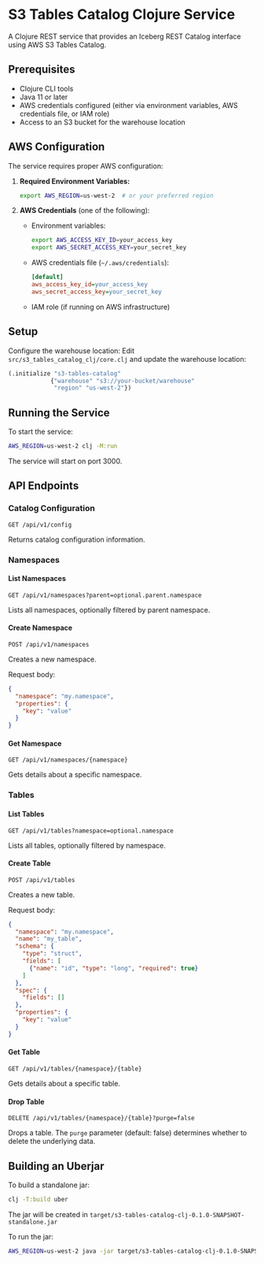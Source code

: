 # S3 Tables Catalog Clojure Service

A Clojure REST service that provides an Iceberg REST Catalog interface using AWS S3 Tables Catalog.

## Prerequisites

- Clojure CLI tools
- Java 11 or later
- AWS credentials configured (either via environment variables, AWS credentials file, or IAM role)
- Access to an S3 bucket for the warehouse location

## AWS Configuration

The service requires proper AWS configuration:

1. **Required Environment Variables:**
   ```bash
   export AWS_REGION=us-west-2  # or your preferred region
   ```

2. **AWS Credentials** (one of the following):
   - Environment variables:
     ```bash
     export AWS_ACCESS_KEY_ID=your_access_key
     export AWS_SECRET_ACCESS_KEY=your_secret_key
     ```
   - AWS credentials file (`~/.aws/credentials`):
     ```ini
     [default]
     aws_access_key_id=your_access_key
     aws_secret_access_key=your_secret_key
     ```
   - IAM role (if running on AWS infrastructure)

## Setup

Configure the warehouse location:
Edit `src/s3_tables_catalog_clj/core.clj` and update the warehouse location:
```clojure
(.initialize "s3-tables-catalog"
            {"warehouse" "s3://your-bucket/warehouse"
             "region" "us-west-2"})
```

## Running the Service

To start the service:
```bash
AWS_REGION=us-west-2 clj -M:run
```

The service will start on port 3000.

## API Endpoints

### Catalog Configuration
```
GET /api/v1/config
```
Returns catalog configuration information.

### Namespaces

#### List Namespaces
```
GET /api/v1/namespaces?parent=optional.parent.namespace
```
Lists all namespaces, optionally filtered by parent namespace.

#### Create Namespace
```
POST /api/v1/namespaces
```
Creates a new namespace.

Request body:
```json
{
  "namespace": "my.namespace",
  "properties": {
    "key": "value"
  }
}
```

#### Get Namespace
```
GET /api/v1/namespaces/{namespace}
```
Gets details about a specific namespace.

### Tables

#### List Tables
```
GET /api/v1/tables?namespace=optional.namespace
```
Lists all tables, optionally filtered by namespace.

#### Create Table
```
POST /api/v1/tables
```
Creates a new table.

Request body:
```json
{
  "namespace": "my.namespace",
  "name": "my_table",
  "schema": {
    "type": "struct",
    "fields": [
      {"name": "id", "type": "long", "required": true}
    ]
  },
  "spec": {
    "fields": []
  },
  "properties": {
    "key": "value"
  }
}
```

#### Get Table
```
GET /api/v1/tables/{namespace}/{table}
```
Gets details about a specific table.

#### Drop Table
```
DELETE /api/v1/tables/{namespace}/{table}?purge=false
```
Drops a table. The `purge` parameter (default: false) determines whether to delete the underlying data.

## Building an Uberjar

To build a standalone jar:
```bash
clj -T:build uber
```

The jar will be created in `target/s3-tables-catalog-clj-0.1.0-SNAPSHOT-standalone.jar`

To run the jar:
```bash
AWS_REGION=us-west-2 java -jar target/s3-tables-catalog-clj-0.1.0-SNAPSHOT-standalone.jar
```
